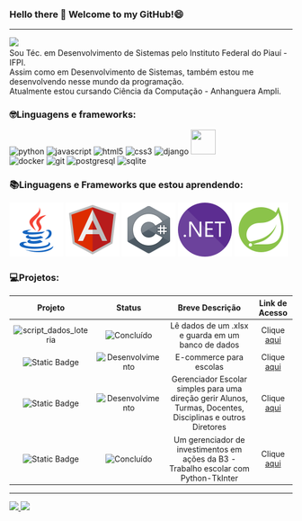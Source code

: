 ### Hello there 👋 Welcome to my GitHub!😄
---
![](https://komarev.com/ghpvc/?username=SrJohn369&style=for-the-badge)  
Sou Téc. em Desenvolvimento de Sistemas pelo Instituto Federal do Piauí - IFPI.  
Assim como em Desenvolvimento de Sistemas, também estou me desenvolvendo nesse mundo da programação.  
Atualmente estou cursando Ciência da Computação - Anhanguera Ampli.

### 🤓Linguagens e frameworks:  
![python](https://img.shields.io/badge/python-%233776AB?style=for-the-badge&logo=python&logoColor=yellow)
![javascript](https://img.shields.io/badge/javascript-%23F7DF1E?style=for-the-badge&logo=javascript&logoColor=black)
![html5](https://img.shields.io/badge/html5-%23E34F26?style=for-the-badge&logo=html5&logoColor=black)
![css3](https://img.shields.io/badge/css3-%231572B6?style=for-the-badge&logo=css3&logoColor=black)
![django](https://img.shields.io/badge/django-%23092E20?style=for-the-badge&logo=django)
[<img src="https://cdn.jsdelivr.net/gh/devicons/devicon@latest/icons/djangorest/djangorest-line.svg" style="width:44px; height:44px"/>](https://www.django-rest-framework.org/)  
![docker](https://img.shields.io/badge/docker-%232496ED?style=for-the-badge&logo=docker&logoColor=black)
![git](https://img.shields.io/badge/git-%23F05032?style=for-the-badge&logo=git&logoColor=black)
![postgresql](https://img.shields.io/badge/postgresql-%234169E1?style=for-the-badge&logo=postgresql&logoColor=white)
![sqlite](https://img.shields.io/badge/sqlite-%23003B57?style=for-the-badge&logo=sqlite)  
### :books:Linguagens e Frameworks que estou aprendendo:  
[<img src="svg/java.svg" alt="">](https://docs.oracle.com/en/java/)
[<img src="svg/angular.svg" alt="">](https://angular.io/docs)
[<img src="svg/csharp.svg" alt="">](https://learn.microsoft.com/pt-br/dotnet/csharp/)
[<img src="svg/dotnet.svg" alt="">](https://learn.microsoft.com/en-us/dotnet/)
[<img src="svg/springboot.svg" alt="">](https://docs.spring.io/spring-boot/docs/current/reference/htmlsingle/)
### :computer:Projetos:
| Projeto | Status | Breve Descrição | Link de Acesso |
| :---: |  :---: |  :---: | :---: |
| ![script_dados_loteria](https://img.shields.io/badge/script_dados_loteria-%23234169E1?style=for-the-badge) | ![Concluído](http://img.shields.io/static/v1?label=&message=CONCLUÍDO&color=GREEN&style=for-the-badge) | Lê dados de um .xlsx e guarda em um banco de dados | Clique [aqui](https://github.com/SrJohn369/Scripts-Dados-Loteria) |  
| ![Static Badge](https://img.shields.io/badge/campus_store-%23234169E1?style=for-the-badge) | ![Desenvolvimento](https://img.shields.io/badge/em_desenvolvimento-blue?style=for-the-badge&labelColor=grey) | E-commerce para escolas | Clique [aqui](https://github.com/SrJohn369/campus-store/tree/main) |
| ![Static Badge](https://img.shields.io/badge/Gerenciador_Escolar-%23234169E1?style=for-the-badge) | ![Desenvolvimento](https://img.shields.io/badge/em_desenvolvimento-blue?style=for-the-badge&labelColor=grey) | Gerenciador Escolar simples para uma direção gerir Alunos, Turmas, Docentes, Disciplinas e outros Diretores | Clique [aqui](https://github.com/SrJohn369/SysWebSchoolManagement) | 
| ![Static Badge](https://img.shields.io/badge/Gerenciador_Investimentos-%23234169E1?style=for-the-badge) | ![Concluído](http://img.shields.io/static/v1?label=&message=CONCLUÍDO&color=GREEN&style=for-the-badge) | Um gerenciador de investimentos em ações da B3 - Trabalho escolar com Python-TkInter | Clique [aqui](https://github.com/SrJohn369/Gerenciador-de-investiments---Trabalho-escolar) |

----
<div>
  <a href="https://github.com/SrJohn369">
  <img loading="lazy" height="180em" src="https://github-readme-stats.vercel.app/api/top-langs/?username=SrJohn369&layout=compact&langs_count=7&theme=codeSTACKr"/>
  <img loading="lazy" height="180em" src="https://github-readme-stats.vercel.app/api?username=SrJohn369&show_icons=true&theme=codeSTACKr&include_all_commits=true&count_private=true"/>
</div>
